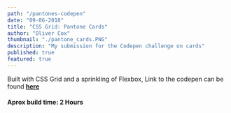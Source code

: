 ```yaml
---
path: "/pantones-codepen"
date: "09-06-2018"
title: "CSS Grid: Pantone Cards"
author: "Oliver Cox"
thumbnail: "./pantone_cards.PNG"
description: "My submission for the Codepen challenge on cards"
published: true
featured: true
---
```


Built with CSS Grid and a sprinkling of Flexbox, Link to the codepen can be found **[here](https://codepen.io/olivercoxdesign/details/OEbNeB/)**

#### Aprox build time: 2 Hours